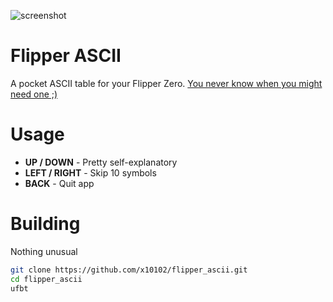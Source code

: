 ![screenshot](https://github.com/x10102/flipper_ascii/blob/master/screen1.png)

# Flipper ASCII
A pocket ASCII table for your Flipper Zero. [You never know when you might need one ;)](https://www.youtube.com/watch?v=NttUBB98zg4)

# Usage
- **UP / DOWN** - Pretty self-explanatory
- **LEFT / RIGHT** - Skip 10 symbols
- **BACK** - Quit app

# Building
Nothing unusual
```bash
git clone https://github.com/x10102/flipper_ascii.git
cd flipper_ascii
ufbt
```
